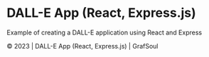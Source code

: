 # DALL-E App (React, Express.js)

Example of creating a DALL-E application using React and Express

© 2023 | DALL-E App (React, Express.js) | GrafSoul
